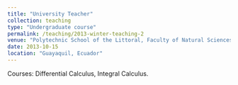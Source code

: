 ```yaml
---
title: "University Teacher"
collection: teaching
type: "Undergraduate course"
permalink: /teaching/2013-winter-teaching-2
venue: "Polytechnic School of the Littoral, Faculty of Natural Sciences and Mathematics, Department of Mathematics"
date: 2013-10-15
location: "Guayaquil, Ecuador"
---
```


Courses: Differential Calculus, Integral Calculus.